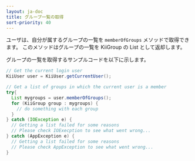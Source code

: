 ```yaml
---
layout: ja-doc
title: グループ一覧の取得
sort-priority: 40
---
```

ユーザは、自分が属するグループの一覧を `memberOfGroups` メソッドで取得できます。 このメソッドはグループの一覧を KiiGroup の List として返却します。

グループの一覧を取得するサンプルコードを以下に示します。

```java
// Get the current login user
KiiUser user = KiiUser.getCurrentUser();

// Get a list of groups in which the current user is a member
try{
  List mygroups = user.memberOfGroups();
  for (KiiGroup group : mygroups) {
    // do something with each group
  }  
} catch (IOException e) {
  // Getting a list failed for some reasons
  // Please check IOExecption to see what went wrong...
} catch (AppException e) {
  // Getting a list failed for some reasons
  // Please check AppException to see what went wrong...
}
```
